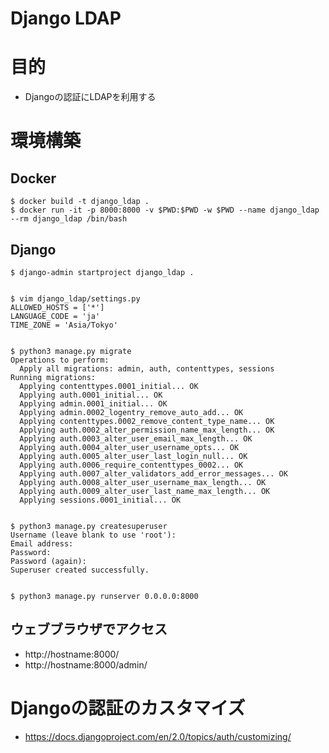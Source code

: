 # Django LDAP


# 目的
- Djangoの認証にLDAPを利用する


# 環境構築

## Docker
```
$ docker build -t django_ldap .
$ docker run -it -p 8000:8000 -v $PWD:$PWD -w $PWD --name django_ldap --rm django_ldap /bin/bash
```

## Django
```
$ django-admin startproject django_ldap .


$ vim django_ldap/settings.py
ALLOWED_HOSTS = ['*']
LANGUAGE_CODE = 'ja'
TIME_ZONE = 'Asia/Tokyo'


$ python3 manage.py migrate
Operations to perform:
  Apply all migrations: admin, auth, contenttypes, sessions
Running migrations:
  Applying contenttypes.0001_initial... OK
  Applying auth.0001_initial... OK
  Applying admin.0001_initial... OK
  Applying admin.0002_logentry_remove_auto_add... OK
  Applying contenttypes.0002_remove_content_type_name... OK
  Applying auth.0002_alter_permission_name_max_length... OK
  Applying auth.0003_alter_user_email_max_length... OK
  Applying auth.0004_alter_user_username_opts... OK
  Applying auth.0005_alter_user_last_login_null... OK
  Applying auth.0006_require_contenttypes_0002... OK
  Applying auth.0007_alter_validators_add_error_messages... OK
  Applying auth.0008_alter_user_username_max_length... OK
  Applying auth.0009_alter_user_last_name_max_length... OK
  Applying sessions.0001_initial... OK


$ python3 manage.py createsuperuser
Username (leave blank to use 'root'):
Email address:
Password:
Password (again):
Superuser created successfully.


$ python3 manage.py runserver 0.0.0.0:8000
```

## ウェブブラウザでアクセス
- http://hostname:8000/
- http://hostname:8000/admin/


# Djangoの認証のカスタマイズ
- https://docs.djangoproject.com/en/2.0/topics/auth/customizing/
